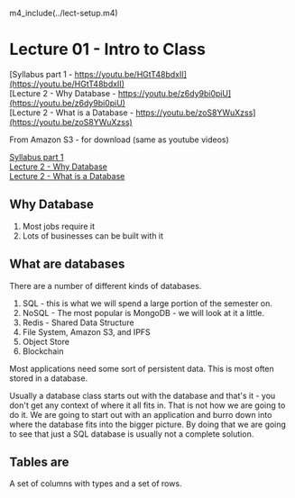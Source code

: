 
m4_include(../lect-setup.m4)

# Lecture 01 - Intro to Class

[Syllabus part 1 - https://youtu.be/HGtT48bdxII](https://youtu.be/HGtT48bdxII)<br>
[Lecture 2 - Why Database - https://youtu.be/z6dy9bi0piU](https://youtu.be/z6dy9bi0piU)<br>
[Lecture 2 - What is a Database - https://youtu.be/zoS8YWuXzss](https://youtu.be/zoS8YWuXzss)<br>

From Amazon S3 - for download (same as youtube videos)

[Syllabus part 1](http://uw-s20-2015.s3.amazonaws.com/4280-L01-Syllabus.mp4)<br>
[Lecture 2 - Why Database](http://uw-s20-2015.s3.amazonaws.com/4280-L02-pt1-Why-Database.mp4)<br>
[Lecture 2 - What is a Database](http://uw-s20-2015.s3.amazonaws.com/4280-L02-what-is-a-database.mp4)<br>


## Why Database

1. Most jobs require it
2. Lots of businesses can be built with it

## What are databases

There are a number of different kinds of databases.

1. SQL - this is what we will spend a large portion of the semester on.
2. NoSQL - The most popular is MongoDB - we will look at it a little.
3. Redis - Shared Data Structure
4. File System, Amazon S3, and IPFS
5. Object Store
6. Blockchain

Most applications need some sort of persistent data.  This is most often
stored in a database.

Usually a database class starts out with the database and that's it - you
don't get any context of where it all fits in.   That is not how we are going
to do it.   We are going to start out with an application and burro down into
where the database fits into the bigger picture.  By doing that we are 
going to see that just a SQL database is usually not a complete solution.

## Tables are 

A set of columns with types and a set of rows.

